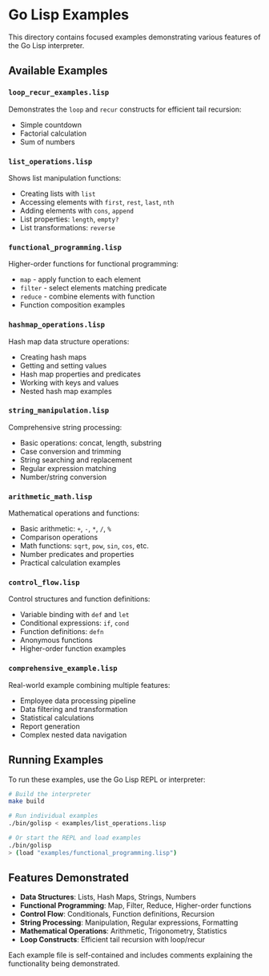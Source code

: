 # Go Lisp Examples

This directory contains focused examples demonstrating various features of the Go Lisp interpreter.

## Available Examples

### `loop_recur_examples.lisp`
Demonstrates the `loop` and `recur` constructs for efficient tail recursion:
- Simple countdown
- Factorial calculation
- Sum of numbers

### `list_operations.lisp`
Shows list manipulation functions:
- Creating lists with `list`
- Accessing elements with `first`, `rest`, `last`, `nth`
- Adding elements with `cons`, `append`
- List properties: `length`, `empty?`
- List transformations: `reverse`

### `functional_programming.lisp`
Higher-order functions for functional programming:
- `map` - apply function to each element
- `filter` - select elements matching predicate
- `reduce` - combine elements with function
- Function composition examples

### `hashmap_operations.lisp`
Hash map data structure operations:
- Creating hash maps
- Getting and setting values
- Hash map properties and predicates
- Working with keys and values
- Nested hash map examples

### `string_manipulation.lisp`
Comprehensive string processing:
- Basic operations: concat, length, substring
- Case conversion and trimming
- String searching and replacement
- Regular expression matching
- Number/string conversion

### `arithmetic_math.lisp`
Mathematical operations and functions:
- Basic arithmetic: `+`, `-`, `*`, `/`, `%`
- Comparison operations
- Math functions: `sqrt`, `pow`, `sin`, `cos`, etc.
- Number predicates and properties
- Practical calculation examples

### `control_flow.lisp`
Control structures and function definitions:
- Variable binding with `def` and `let`
- Conditional expressions: `if`, `cond`
- Function definitions: `defn`
- Anonymous functions
- Higher-order function examples

### `comprehensive_example.lisp`
Real-world example combining multiple features:
- Employee data processing pipeline
- Data filtering and transformation
- Statistical calculations
- Report generation
- Complex nested data navigation

## Running Examples

To run these examples, use the Go Lisp REPL or interpreter:

```bash
# Build the interpreter
make build

# Run individual examples
./bin/golisp < examples/list_operations.lisp

# Or start the REPL and load examples
./bin/golisp
> (load "examples/functional_programming.lisp")
```

## Features Demonstrated

- **Data Structures**: Lists, Hash Maps, Strings, Numbers
- **Functional Programming**: Map, Filter, Reduce, Higher-order functions
- **Control Flow**: Conditionals, Function definitions, Recursion
- **String Processing**: Manipulation, Regular expressions, Formatting
- **Mathematical Operations**: Arithmetic, Trigonometry, Statistics
- **Loop Constructs**: Efficient tail recursion with loop/recur

Each example file is self-contained and includes comments explaining the functionality being demonstrated.
